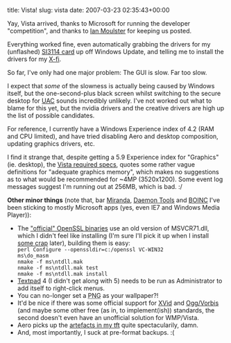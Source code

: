 title: Vista!
slug: vista
date: 2007-03-23 02:35:43+00:00

Yay, Vista arrived, thanks to Microsoft for running the developer "competition", and thanks to <a href="http://blogs.msdn.com/ianm/">Ian Moulster</a> for keeping us posted.

Everything worked fine, even automatically grabbing the drivers for my (unflashed) <a href="http://www.siliconimage.com/products/product.aspx?id=28">SI3114 card</a> up off Windows Update, and telling me to install the drivers for my <a href="http://www.creative.com/products/product.asp?category=1&subcategory=208&product=14066">X-fi</a>.

So far, I've only had one major problem: The GUI is slow. Far too slow.

I expect that <em>some</em> of the slowness is actually being caused by Windows itself, but the one-second-plus black screen whilst switching to the secure desktop for <a href="http://technet.microsoft.com/en-us/windowsvista/aa905108.aspx">UAC</a> sounds incredibly unlikely. I've not worked out what to blame for this yet, but the nvidia drivers and the creative drivers are high up the list of possible candidates.

For reference, I currently have a Windows Experience index of 4.2 (RAM and CPU limited), and have tried disabling Aero and desktop composition, updating graphics drivers, etc.

I find it strange that, despite getting a 5.9 Experience index for "Graphics" (ie. desktop), the <a href="http://technet.microsoft.com/en-us/windowsvista/aa905075.aspx">Vista required specs</a>, quotes some rather vague definitions for "adequate graphics memory", which makes no suggestions as to what would be recommended for ~4MP (3520x1200). Some event log messages suggest I'm running out at 256MB, which is bad. :/

<strong>Other minor things</strong> (note that, bar <a href="http://miranda-im.org/">Miranda</a>, <a href="http://www.daemon-tools.cc/">Daemon Tools</a> and <a href="http://boinc.bakerlab.org/">BOINC</a> I've been sticking to mostly Microsoft apps (yes, even IE7 and Windows Media Player)):
<ul>
<li>
The <a href="http://www.slproweb.com/products/Win32OpenSSL.html">"official" OpenSSL binaries</a> use an old version of MSVCR71.dll, which I didn't feel like installing (I'm sure I'll pick it up when I install <a href="http://blog.prelode.com/?p=30">some crap</a> later), building them is easy:<code>
perl Configure --openssldir=c:/openssl VC-WIN32
ms\do_masm
nmake -f ms\ntdll.mak
nmake -f ms\ntdll.mak test
nmake -f ms\ntdll.mak install
</code></li>
<li><a href="http://textpad.com/">Textpad</a> 4 (I didn't get along with 5) needs to be run as Administrator to add itself to right-click menus.</li>
<li>You can no-longer set a <abbr title="Portable Network Graphic (image format)">PNG</abbr> as your wallpaper?!</li>
<li>It'd be nice if there was some official support for <a href="http://www.xvid.org/">XVid</a> and <a href="http://xiph.org">Ogg/Vorbis</a> (and maybe some other free (as in, to implement(ish)) standards, the second doesn't even have an unofficial solution for WMP/Vista.</li>
<li>Aero picks up the <a href="http://blog.prelode.com/?p=51">artefacts in my tft</a> quite spectacularily, damn.</li>
<li>And, most importantly, I suck at pre-format backups. :(</li>
</ul>